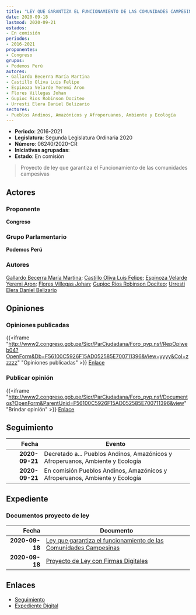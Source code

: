 ```yaml
---
title: "LEY QUE GARANTIZA EL FUNCIONAMIENTO DE LAS COMUNIDADES CAMPESINAS"
date: 2020-09-18
lastmod: 2020-09-21
estados:
- En comisión
periodos:
- 2016-2021
proponentes:
- Congreso
grupos:
- Podemos Perú
autores:
- Gallardo Becerra María Martina
- Castillo Oliva Luis Felipe
- Espinoza Velarde Yeremi Aron
- Flores Villegas Johan
- Gupioc Rios Robinson Dociteo
- Urresti Elera Daniel Belizario
sectores:
- Pueblos Andinos, Amazónicos y Afroperuanos, Ambiente y Ecología
---
```

- **Periodo**: 2016-2021
- **Legislatura**: Segunda Legislatura Ordinaria 2020
- **Número**: 06240/2020-CR
- **Iniciativas agrupadas**: 
- **Estado**: En comisión

> Proyecto de ley que garantiza el Funcionamiento de las comunidades campesivas


## Actores

### Proponente

**Congreso**

### Grupo Parlamentario

**Podemos Perú**

### Autores

[Gallardo Becerra María Martina](mailto:mailto:mgallardo@congreso.gob.pe); [Castillo Oliva Luis Felipe](mailto:mailto:lcastilloo@congreso.gob.pe); [Espinoza Velarde Yeremi Aron](mailto:mailto:yespinoza@congreso.gob.pe); [Flores Villegas Johan](mailto:mailto:jfloresv@congreso.gob.pe); [Gupioc Rios Robinson Dociteo](mailto:mailto:rgupioc@congreso.gob.pe); [Urresti Elera Daniel Belizario](mailto:mailto:durresti@congreso.gob.pe)

## Opiniones

### Opiniones publicadas

{{<iframe "http://www2.congreso.gob.pe/Sicr/ParCiudadana/Foro_pvp.nsf/RepOpiweb04?OpenForm&Db=F56100C5926F15AD052585E700711396&View=yyyy&Col=zzzzz" "Opiniones publicadas" >}}
[Enlace](http://www2.congreso.gob.pe/Sicr/ParCiudadana/Foro_pvp.nsf/RepOpiweb04?OpenForm&Db=F56100C5926F15AD052585E700711396&View=yyyy&Col=zzzzz)

### Publicar opinión

{{<iframe "http://www2.congreso.gob.pe/Sicr/ParCiudadana/Foro_pvp.nsf/Documentos?OpenForm&ParentUnid=F56100C5926F15AD052585E700711396&view" "Brindar opinión" >}}
[Enlace](http://www2.congreso.gob.pe/Sicr/ParCiudadana/Foro_pvp.nsf/Documentos?OpenForm&ParentUnid=F56100C5926F15AD052585E700711396&view)


## Seguimiento

| Fecha | Evento |
|------:|--------|
| **2020-09-21** | Decretado a... Pueblos Andinos, Amazónicos y Afroperuanos, Ambiente y Ecología |
| **2020-09-21** | En comisión Pueblos Andinos, Amazónicos y Afroperuanos, Ambiente y Ecología |

## Expediente

### Documentos proyecto de ley

| Fecha | Documento |
|------:|-----------|
| **2020-09-18** | [Ley que garantiza el funcionamiento de las Comunidades Campesinas](http://www.leyes.congreso.gob.pe/Documentos/2016_2021/Proyectos_de_Ley_y_de_Resoluciones_Legislativas/PL06240-20200918.pdf) |
| **2020-09-18** | [Proyecto de Ley con Firmas Digitales](http://www.leyes.congreso.gob.pe/Documentos/2016_2021/Proyectos_de_Ley_y_de_Resoluciones_Legislativas/Proyectos_Firmas_digitales/PL06240.pdf) |

## Enlaces

- [Seguimiento](http://www2.congreso.gob.pe/Sicr/TraDocEstProc/CLProLey2016.nsf/f7fff46988ca05b1052578e100829cc7/fe54e63ab9c72fdb052585e7007fff79?OpenDocument)
- [Expediente Digital](http://www2.congreso.gob.pe/Sicr/TraDocEstProc/CLProLey2016.nsf/f7fff46988ca05b1052578e100829cc7/fe54e63ab9c72fdb052585e7007fff79?OpenDocument&Click=05257FB7005EB655.eb71d0cf91d8294e05256cdf006b5706/$Body/0.1C6C)

